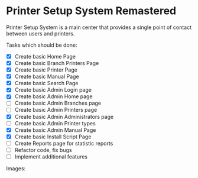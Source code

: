# Printer Setup System Remastered

Printer Setup System is a main center that provides a single point of contact between users and printers.

Tasks which should be done:
- [x] Create basic Home Page
- [x] Create basic Branch Printers Page
- [x] Create basic Printer Page
- [x] Create basic Manual Page
- [x] Create basic Search Page
- [x] Create basic Admin Login page
- [x] Create basic Admin Home page
- [ ] Create basic Admin Branches page
- [ ] Create basic Admin Printers page
- [X] Create basic Admin Administrators page
- [ ] Create basic Admin Printer types
- [x] Create basic Admin Manual Page 
- [x] Create basic Install Script Page 
- [ ] Create Reports page for statistic reports
- [ ] Refactor code, fix bugs
- [ ] Implement additional features

Images:
